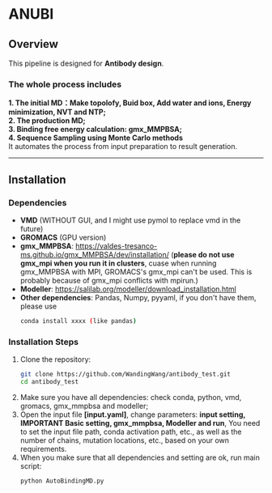 # ANUBI

## **Overview**
This pipeline is designed for **Antibody design**. 
### **The whole process includes**  
**1. The initial MD：Make topolofy, Buid box, Add water and ions, Energy minimization, NVT and NTP;**   
**2. The production MD;**  
**3. Binding free energy calculation: gmx_MMPBSA;**  
**4. Sequence Sampling using Monte Carlo methods**  
It automates the process from input preparation to result generation.

---

## **Installation**
### **Dependencies**
- **VMD** (WITHOUT GUI, and I might use pymol to replace vmd in the future)
- **GROMACS** (GPU version)
- **gmx_MMPBSA**: https://valdes-tresanco-ms.github.io/gmx_MMPBSA/dev/installation/  (**please do not use gmx_mpi when you run it in clusters**, cuase when running gmx_MMPBSA with MPI, GROMACS's gmx_mpi can't be used. This is probably because of gmx_mpi conflicts with mpirun.)  
- **Modeller**: https://salilab.org/modeller/download_installation.html  
- **Other dependencies**: Pandas, Numpy, pyyaml, if you don't have them, please use 
   ```bash
   conda install xxxx (like pandas)  

### **Installation Steps**
1. Clone the repository:
   ```bash
   git clone https://github.com/WandingWang/antibody_test.git
   cd antibody_test
2. Make sure you have all dependencies: check conda, python, vmd, gromacs, gmx_mmpbsa and modeller;
3. Open the input file **[input.yaml]**, change parameters: **input setting, IMPORTANT Basic setting, gmx_mmpbsa, Modeller and run**, You need to set the input file path, conda activation path, etc., as well as the number of chains, mutation locations, etc., based on your own requirements.
4. When you make sure that all dependencies and setting are ok, run main script:
   ```bash
   python AutoBindingMD.py
   
